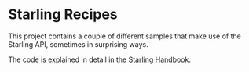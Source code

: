 # Starling Recipes

This project contains a couple of different samples that make use of the Starling API, sometimes in surprising ways.

The code is explained in detail in the [Starling Handbook](https://gamua.com/starling/handbook/).
